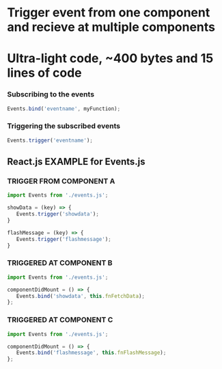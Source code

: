 
# Trigger event from one component and recieve at multiple components
# Ultra-light code, ~400 bytes and 15 lines of code

### Subscribing to the events
```js
Events.bind('eventname', myFunction);
```

### Triggering the subscribed events
```js
Events.trigger('eventname');
```


 
## React.js EXAMPLE for Events.js

### TRIGGER FROM COMPONENT A

```js
import Events from './events.js';

showData = (key) => {
   Events.trigger('showdata');
}

flashMessage = (key) => {
   Events.trigger('flashmessage');
}
```

### TRIGGERED AT COMPONENT B

```js
import Events from './events.js';

componentDidMount = () => {
   Events.bind('showdata', this.fnFetchData);
};
```

### TRIGGERED AT COMPONENT C

```js
import Events from './events.js';

componentDidMount = () => {
   Events.bind('flashmessage', this.fnFlashMessage);
};
```
